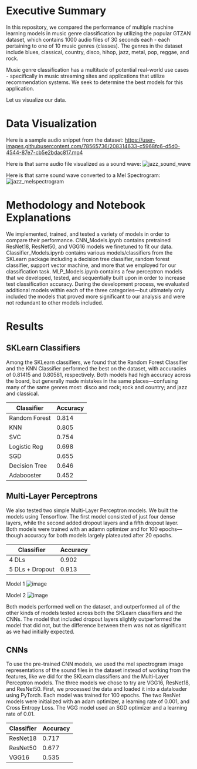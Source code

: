 # Executive Summary
In this repository, we compared the performance of multiple machine learning models in music genre classification by utilizing the popular GTZAN dataset, which contains 1000 audio files of 30 seconds each - each pertaining to one of 10 music genres (classes). The genres in the dataset include blues, classical, country, disco, hihop, jazz, metal, pop, reggae, and rock.

Music genre classification has a multitude of potential real-world use cases - specifically in music streaming sites and applications that utilize recommendation systems. We seek to determine the best models for this application. 

Let us visualize our data.

# Data Visualization
Here is a sample audio snippet from the dataset:
https://user-images.githubusercontent.com/78565736/208314633-c5968fc6-d5d0-4544-87e7-cb5e2bdac817.mp4

Here is that same audio file visualized as a sound wave:
![jazz_sound_wave](https://user-images.githubusercontent.com/78565736/208314679-496fe05a-49e1-462e-934a-f09604497b8d.png)

Here is that same sound wave converted to a Mel Spectrogram:
![jazz_melspectrogram](https://user-images.githubusercontent.com/78565736/208314770-b0526f7c-c769-42c9-b30a-57ce2307a2ab.png)

# Methodology and Notebook Explanations
We implemented, trained, and tested a variety of models in order to compare their performance. CNN_Models.ipynb contains pretrained ResNet18, ResNet50, and VGG16 models we finetuned to fit our data. Classifier_Models.ipynb contains various models/classifiers from the SKLearn package including a decision tree classifier, random forest classifier, support vector machine, and more that we employed for our classification task. MLP_Models.ipynb contains a few perceptron models that we developed, tested, and sequentially built upon in order to increase test classification accuracy. During the development process, we evaluated additional models within each of the three categories—but ultimately only included the models that proved more significant to our analysis and were not redundant to other models included.

# Results
## SKLearn Classifiers
Among the SKLearn classifiers, we found that the Random Forest Classifier and the KNN Classifier performed the best on the dataset, with accuracies of 0.81415 and 0.80581, respectively. Both models had high accuracy across the board, but generally made mistakes in the same places—confusing many of the same genres most: disco and rock; rock and country; and jazz and classical.

| Classifier    | Accuracy      |
| ------------- | ------------- |
| Random Forest | 0.814         |
| KNN           | 0.805         |
| SVC           | 0.754         |
| Logistic Reg  | 0.698         |
| SGD           | 0.655         |
| Decision Tree | 0.646         |
| Adabooster    | 0.452         |

## Multi-Layer Perceptrons
We also tested two simple Multi-Layer Perceptron models. We built the models using Tensorflow. The first model consisted of just four dense layers, while the second added dropout layers and a fifth dropout layer. Both models were trained with an adamn optimizer and for 100 epochs—though accuracy for both models largely plateauted after 20 epochs. 

| Classifier      | Accuracy      |
| --------------- | ------------- |
| 4 DLs           | 0.902         |
| 5 DLs + Dropout | 0.913         |

Model 1
![image](https://user-images.githubusercontent.com/98373786/208317549-06da95d5-ebb2-4a60-9009-c851a7991cb1.png)

Model 2
![image](https://user-images.githubusercontent.com/98373786/208317585-ab0c1df1-1575-47e3-9a69-038ef55cfbbc.png)

Both models performed well on the dataset, and outperformed all of the other kinds of models tested across both the SKLearn classifiers and the CNNs. The model that included dropout layers slightly outperformed the model that did not, but the difference between them was not as significant as we had initially expected.

## CNNs
To use the pre-trained CNN models, we used the mel spectrogram image representations of the sound files in the dataset instead of working from the features, like we did for the SKLearn classifiers and the Multi-Layer Perceptron models. The three models we chose to try are VGG16, ResNet18, and ResNet50. First, we processed the data and loaded it into a dataloader using PyTorch.
Each model was trained for 100 epochs. The two ResNet models were initialized with an adam optimizer, a learning rate of 0.001, and Cross Entropy Loss. The VGG model used an SGD optimizer and a learning rate of 0.01.

| Classifier    | Accuracy      |
| ------------- | ------------- |
| ResNet18      | 0.717         |
| ResNet50      | 0.677         |
| VGG16         | 0.535         |
